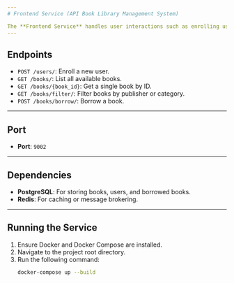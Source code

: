 ```yaml
---
# Frontend Service (API Book Library Management System)

The **Frontend Service** handles user interactions such as enrolling users, listing books, and borrowing books.
---
```


## Endpoints

- `POST /users/`: Enroll a new user.
- `GET /books/`: List all available books.
- `GET /books/{book_id}`: Get a single book by ID.
- `GET /books/filter/`: Filter books by publisher or category.
- `POST /books/borrow/`: Borrow a book.

---

## Port

- **Port**: `9002`

---

## Dependencies

- **PostgreSQL**: For storing books, users, and borrowed books.
- **Redis**: For caching or message brokering.

---

## Running the Service

1. Ensure Docker and Docker Compose are installed.
2. Navigate to the project root directory.
3. Run the following command:
   ```bash
   docker-compose up --build
   ```
